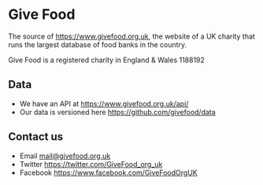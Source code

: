 # Give Food

The source of https://www.givefood.org.uk, the website of a UK charity that runs the largest database of food banks in the country.

Give Food is a registered charity in England & Wales 1188192


## Data

* We have an API at https://www.givefood.org.uk/api/
* Our data is versioned here https://github.com/givefood/data

## Contact us

* Email mail@givefood.org.uk 
* Twitter https://twitter.com/GiveFood_org_uk
* Facebook https://www.facebook.com/GiveFoodOrgUK
